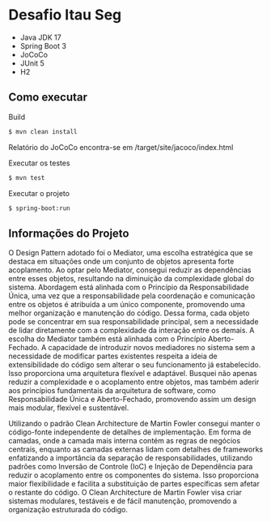 # Desafio Itau Seg

- Java JDK 17
- Spring Boot 3
- JoCoCo
- JUnit 5
- H2

## Como executar

Build 

```bash
$ mvn clean install
```
Relatório do JoCoCo encontra-se em /target/site/jacoco/index.html

Executar os testes

```bash
$ mvn test
```

Executar o projeto

```bash
$ spring-boot:run
```

## Informações do Projeto

O Design Pattern adotado foi o Mediator, uma escolha estratégica que se destaca em situações onde um conjunto de objetos apresenta forte acoplamento. Ao optar pelo Mediator, consegui reduzir as dependências entre esses objetos, resultando na diminuição da complexidade global do sistema. Abordagem está alinhada com o Princípio da Responsabilidade Única, uma vez que a responsabilidade pela coordenação e comunicação entre os objetos é atribuída a um único componente, promovendo uma melhor organização e manutenção do código. Dessa forma, cada objeto pode se concentrar em sua responsabilidade principal, sem a necessidade de lidar diretamente com a complexidade da interação entre os demais. A escolha do Mediator também está alinhada com o Princípio Aberto-Fechado. A capacidade de introduzir novos mediadores no sistema sem a necessidade de modificar partes existentes respeita a ideia de extensibilidade do código sem alterar o seu funcionamento já estabelecido. Isso proporciona uma arquitetura flexível e adaptável. Busquei não apenas reduzir a complexidade e o acoplamento entre objetos, mas também aderir aos princípios fundamentais da arquitetura de software, como Responsabilidade Única e Aberto-Fechado, promovendo assim um design mais modular, flexível e sustentável.

Utilizando o padrão Clean Architecture de Martin Fowler consegui manter o código-fonte independente de detalhes de implementação. Em forma de camadas, onde a camada mais interna contém as regras de negócios centrais, enquanto as camadas externas lidam com detalhes de frameworks enfatizando a importância da separação de responsabilidades, utilizando padrões como Inversão de Controle (IoC) e Injeção de Dependência para reduzir o acoplamento entre os componentes do sistema. Isso proporciona maior flexibilidade e facilita a substituição de partes específicas sem afetar o restante do código. O Clean Architecture de Martin Fowler visa criar sistemas modulares, testáveis e de fácil manutenção, promovendo a organização estruturada do código.





